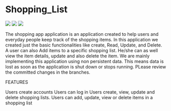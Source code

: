 # Shopping_List
<a href="https://codeclimate.com/github/codeclimate/codeclimate"><img src="https://codeclimate.com/github/codeclimate/codeclimate/badges/gpa.svg" /></a>
<a href="https://codeclimate.com/github/codeclimate/codeclimate/coverage"><img src="https://codeclimate.com/github/codeclimate/codeclimate/badges/coverage.svg" /></a>
<a href="https://codeclimate.com/github/codeclimate/codeclimate"><img src="https://codeclimate.com/github/codeclimate/codeclimate/badges/issue_count.svg" /></a>

The shopping app application is an application created to help users and everyday people keep track of the shopping items.
In this application we created just the basic functionalities like create, Read, Update, and Delete. 
A user can also Add items to a specific shopping list. He/she can as well view the item details, update and also delete the item.
We are mainly implementing this application using non persistent data. This means data is lost as soon as the application is shut down or stops running. 
PLease review the committed changes in the branches.


FEATURES

Users create accounts
Users can log in
Users create, view, update and delete shopping lists.
Users can add, update, view or delete items in a shopping list
